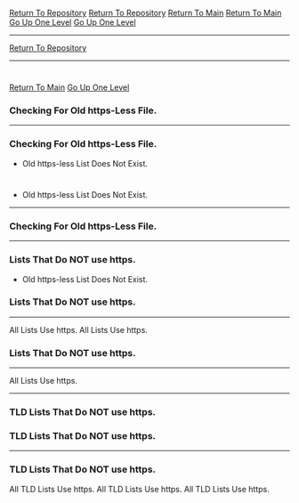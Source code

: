 [Return To Repository](https://github.com/DigitalWarrior/piholeparser/)
[Return To Repository](https://github.com/DigitalWarrior/piholeparser/)
[Return To Main](https://github.com/DigitalWarrior/piholeparser/blob/master/RecentRunLogs/Mainlog.md)
[Return To Main](https://github.com/DigitalWarrior/piholeparser/blob/master/RecentRunLogs/Mainlog.md)
[Go Up One Level](https://github.com/DigitalWarrior/piholeparser/blob/master/RecentRunLogs/TopLevelScripts/10-Running-Initial-Tasks.md)
[Go Up One Level](https://github.com/DigitalWarrior/piholeparser/blob/master/RecentRunLogs/TopLevelScripts/10-Running-Initial-Tasks.md)
____________________________________
[Return To Repository](https://github.com/DigitalWarrior/piholeparser/)
____________________________________
# 
# 
[Return To Main](https://github.com/DigitalWarrior/piholeparser/blob/master/RecentRunLogs/Mainlog.md)
[Go Up One Level](https://github.com/DigitalWarrior/piholeparser/blob/master/RecentRunLogs/TopLevelScripts/10-Running-Initial-Tasks.md)
### Checking For Old https-Less File.
____________________________________
### Checking For Old https-Less File.
* Old https-less List Does Not Exist.
# 
* Old https-less List Does Not Exist.


___________________________________________________________________
### Checking For Old https-Less File.
___________________________________________________________________
### Lists That Do NOT use https.
* Old https-less List Does Not Exist.
### Lists That Do NOT use https.

___________________________________________________________________
All Lists Use https.
All Lists Use https.
### Lists That Do NOT use https.


___________________________________________________________________
All Lists Use https.
___________________________________________________________________
### TLD Lists That Do NOT use https.
### TLD Lists That Do NOT use https.

___________________________________________________________________
### TLD Lists That Do NOT use https.
All TLD Lists Use https.
All TLD Lists Use https.
All TLD Lists Use https.
